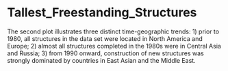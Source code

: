 # Tallest_Freestanding_Structures

The second plot illustrates three distinct time-geographic trends: 1) prior to 1980, all structures in the data set were located in North America and Europe; 2) almost all structures completed in the 1980s were in Central Asia and Russia; 3) from 1990 onward, construction of new structures was strongly dominated by countries in East Asian and the Middle East.

